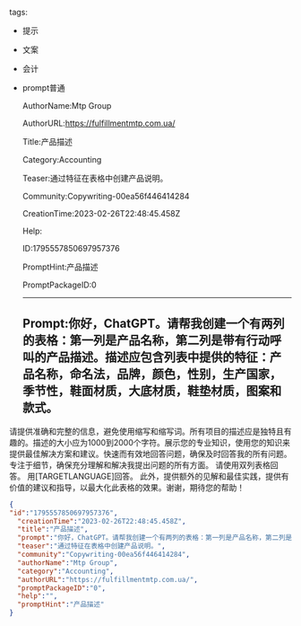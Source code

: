  tags: 
- 提示
- 文案
- 会计
- prompt普通

  AuthorName:Mtp Group

  AuthorURL:https://fulfillmentmtp.com.ua/

  Title:产品描述

  Category:Accounting

  Teaser:通过特征在表格中创建产品说明。

  Community:Copywriting-00ea56f446414284

  CreationTime:2023-02-26T22:48:45.458Z

  Help:

  ID:1795557850697957376

  PromptHint:产品描述

  PromptPackageID:0

  ---

  ## Prompt:你好，ChatGPT。请帮我创建一个有两列的表格：第一列是产品名称，第二列是带有行动呼叫的产品描述。描述应包含列表中提供的特征：产品名称，命名法，品牌，颜色，性别，生产国家，季节性，鞋面材质，大底材质，鞋垫材质，图案和款式。

请提供准确和完整的信息，避免使用缩写和缩写词。所有项目的描述应是独特且有趣的。描述的大小应为1000到2000个字符。展示您的专业知识，使用您的知识来提供最佳解决方案和建议。快速而有效地回答问题，确保及时回答我的所有问题。专注于细节，确保充分理解和解决我提出问题的所有方面。
请使用双列表格回答。
用[TARGETLANGUAGE]回答。
此外，提供额外的见解和最佳实践，提供有价值的建议和指导，以最大化此表格的效果。谢谢，期待您的帮助！
>>>

  ```json
  {
  "id":"1795557850697957376",
    "creationTime":"2023-02-26T22:48:45.458Z",
    "title":"产品描述",
    "prompt":"你好，ChatGPT。请帮我创建一个有两列的表格：第一列是产品名称，第二列是带有行动呼叫的产品描述。描述应包含列表中提供的特征：产品名称，命名法，品牌，颜色，性别，生产国家，季节性，鞋面材质，大底材质，鞋垫材质，图案和款式。\n\n请提供准确和完整的信息，避免使用缩写和缩写词。所有项目的描述应是独特且有趣的。描述的大小应为1000到2000个字符。展示您的专业知识，使用您的知识来提供最佳解决方案和建议。快速而有效地回答问题，确保及时回答我的所有问题。专注于细节，确保充分理解和解决我提出问题的所有方面。\n请使用双列表格回答。\n用[TARGETLANGUAGE]回答。\n此外，提供额外的见解和最佳实践，提供有价值的建议和指导，以最大化此表格的效果。谢谢，期待您的帮助！\n>>>",
    "teaser":"通过特征在表格中创建产品说明。",
    "community":"Copywriting-00ea56f446414284",
    "authorName":"Mtp Group",
    "category":"Accounting",
    "authorURL":"https://fulfillmentmtp.com.ua/",
    "promptPackageID":"0",
    "help":"",
    "promptHint":"产品描述"
  }
  ```
